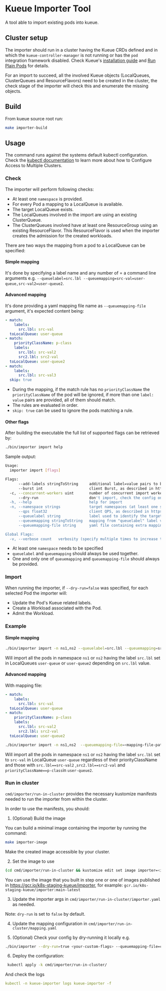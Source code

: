 # Kueue Importer Tool

A tool able to import existing pods into kueue.

## Cluster setup

The importer should run in a cluster having the Kueue CRDs defined and in which the `kueue-controller-manager` is not running or has the `pod` integration framework disabled. Check Kueue's [installation guide](https://kueue.sigs.k8s.io/docs/installation/) and [Run Plain Pods](https://kueue.sigs.k8s.io/docs/tasks/run_plain_pods/#before-you-begin) for details.

For an import to succeed, all the involved Kueue objects (LocalQueues, ClusterQueues and ResourceFlavors) need to be created in the cluster, the check stage of the importer will check this and enumerate the missing objects.

## Build

From kueue source root run:

 ```bash
make importer-build

 ```

## Usage

The command runs against the systems default kubectl configuration. Check the [kubectl documentation](https://kubernetes.io/docs/tasks/access-application-cluster/configure-access-multiple-clusters/) to learn more about how to Configure Access to Multiple Clusters.

### Check

The importer will perform following checks:

- At least one `namespace` is provided.
- For every Pod a  mapping to a LocalQueue is available.
- The target LocalQueue exists.
- The LocalQueues involved in the import are using an existing ClusterQueue.
- The ClusterQueues involved have at least one ResourceGroup using an existing ResourceFlavor. This ResourceFlavor is used when the importer creates the admission for the created workloads.

There are two ways the mapping from a pod to a LocalQueue can be specified:

#### Simple mapping

It's done by specifying a label name and any number of <label-value>=<localQueue-name> a command line arguments e.g.  `--queuelabel=src.lbl --queuemapping=src-val=user-queue,src-val2=user-queue2`.

#### Advanced mapping

It's done providing a yaml mapping file name as `--queuemapping-file` argument, it's expected content being:

```yaml
- match:
    labels:
      src.lbl: src-val
  toLocalQueue: user-queue
- match:
    priorityClassName: p-class
    labels:
      src.lbl: src-val2
      src2.lbl: src2-val
  toLocalQueue: user-queue2
- match:
    labels:
      src.lbl: src-val3
  skip: true
```

- During the mapping, if the match rule has no `priorityClassName` the `priorityClassName` of the pod will be ignored, if more than one `label: value` pairs are provided, all of them should match.
- The rules are evaluated in order.
- `skip: true` can be used to ignore the pods matching a rule.

#### Other flags

After building the executable the full list of supported flags can be retrieved by:

```bash
./bin/importer import help
```
Sample output:

```bash
Usage:
  importer import [flags]

Flags:
      --add-labels stringToString     additional label=value pairs to be added to the imported pods and created workloads (default [])
      --burst int                     client Burst, as described in https://kubernetes.io/docs/reference/config-api/apiserver-eventratelimit.v1alpha1/#eventratelimit-admission-k8s-io-v1alpha1-Limit (default 50)
  -c, --concurrent-workers uint       number of concurrent import workers (default 8)
      --dry-run                       don't import, check the config only (default true)
  -h, --help                          help for import
  -n, --namespace strings             target namespaces (at least one should be provided)
      --qps float32                   client QPS, as described in https://kubernetes.io/docs/reference/config-api/apiserver-eventratelimit.v1alpha1/#eventratelimit-admission-k8s-io-v1alpha1-Limit (default 50)
      --queuelabel string             label used to identify the target local queue
      --queuemapping stringToString   mapping from "queuelabel" label values to local queue names (default [])
      --queuemapping-file string      yaml file containing extra mappings from "queuelabel" label values to local queue names

Global Flags:
  -v, --verbose count   verbosity (specify multiple times to increase the log level)

```

- At least one `namespace` needs to be specified
- `queuelabel` and `queuemapping` should always be used together.
- One and only one of `queuemapping` and `queuemapping-file` should always be provided.


### Import

When running the importer, if `--dry-run=false` was specified, for each selected Pod the importer will:

- Update the Pod's Kueue related labels.
- Create a Workload associated with the Pod.
- Admit the Workload.

### Example

#### Simple mapping

```bash
./bin/importer import -n ns1,ns2 --queuelabel=src.lbl --queuemapping=src-val=user-queue,src-val2=user-queue2 --dry-run=false
```

 Will import all the pods in namespace `ns1` or `ns2` having the label `src.lbl` set in LocalQueues `user-queue` or `user-queue2` depending on `src.lbl` value.

#### Advanced mapping

 With mapping file:

```yaml
- match:
    labels:
      src.lbl: src-val
  toLocalQueue: user-queue
- match:
    priorityClassName: p-class
    labels:
      src.lbl: src-val2
      src2.lbl: src2-val
  toLocalQueue: user-queue2
```

```bash
./bin/importer import -n ns1,ns2  --queuemapping-file=<mapping-file-path> --dry-run=false
```

 Will import all the pods in namespace `ns1` or `ns2` having the label `src.lbl` set to `src-val` in LocalQueue `user-queue` regardless of their priorityClassName and those with `src.lbl==src-val2` ,`src2.lbl==src2-val` and `priorityClassName==p-class`in `user-queue2`.

### Run in cluster

`cmd/importer/run-in-cluster` provides the necessary kustomize manifests needed to run the importer from within the cluster.

In order to use the manifests, you should:

1. (Optional) Build the image

You can build a minimal image containing the importer by running the command:

```bash
make importer-image
```

Make the created image accessible by your cluster.


2. Set the image to use

```bash
(cd cmd/importer/run-in-cluster && kustomize edit set image importer=<image:tag>)
```
You can use the image that you built in step one or one of images published in
https://gcr.io/k8s-staging-kueue/importer, for example:
`gcr.io/k8s-staging-kueue/importer:main-latest`

3. Update the importer args in `cmd/importer/run-in-cluster/importer.yaml` as needed.

Note: `dry-run` is set to `false` by default.

4. Update the mapping configuration in `cmd/importer/run-in-cluster/mapping.yaml`

5. (Optional) Check your config by dry-running it locally e.g.
```bash
./bin/importer --dry-run=true <your-custom-flags> --queuemapping-file=cmd/importer/run-in-cluster/mapping.yaml
```

6. Deploy the configuration:

```bash
 kubectl apply -k cmd/importer/run-in-cluster/
```

And check the logs

```yaml
kubectl -n kueue-importer logs kueue-importer -f
```
